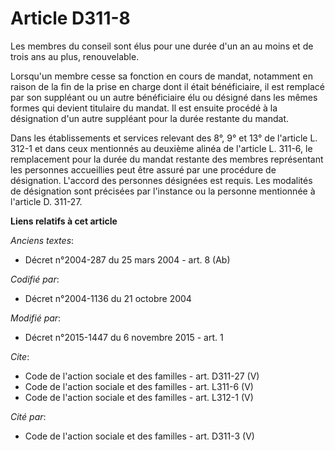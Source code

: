 # Article D311-8

Les membres du conseil sont élus pour une durée d'un an au moins et de trois ans au plus, renouvelable. 

Lorsqu'un membre cesse sa fonction en cours de mandat, notamment en raison de la fin de la prise en charge dont il était
bénéficiaire, il est remplacé par son suppléant ou un autre bénéficiaire élu ou désigné dans les mêmes formes qui devient
titulaire du mandat. Il est ensuite procédé à la désignation d'un autre suppléant pour la durée restante du mandat. 

Dans les établissements et services relevant des 8°, 9° et 13° de l'article L. 312-1 et dans ceux mentionnés au deuxième
alinéa de l'article L. 311-6, le remplacement pour la durée du mandat restante des membres représentant les personnes
accueillies peut être assuré par une procédure de désignation. L'accord des personnes désignées est requis. Les modalités de
désignation sont précisées par l'instance ou la personne mentionnée à l'article D. 311-27.

**Liens relatifs à cet article**

_Anciens textes_:

  - Décret n°2004-287 du 25 mars 2004 - art. 8 (Ab)

_Codifié par_:

  - Décret n°2004-1136 du 21 octobre 2004

_Modifié par_:

  - Décret n°2015-1447 du 6 novembre 2015 - art. 1

_Cite_:

  - Code de l'action sociale et des familles - art. D311-27 (V)
  - Code de l'action sociale et des familles - art. L311-6 (V)
  - Code de l'action sociale et des familles - art. L312-1 (V)

_Cité par_:

  - Code de l'action sociale et des familles - art. D311-3 (V)
